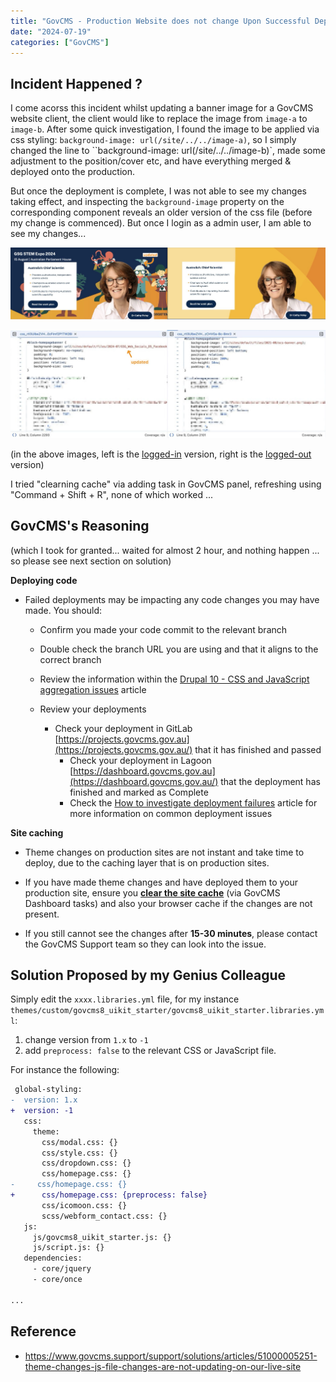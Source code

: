 ```yaml
---
title: "GovCMS - Production Website does not change Upon Successful Deployment"
date: "2024-07-19"
categories: ["GovCMS"]
---
```






## Incident Happened ?

I come acorss this incident whilst updating a banner image for a GovCMS website client, the client would like to replace the image from `image-a` to `image-b`. After some quick investigation, I found the image to be applied via css styling: `background-image: url(/site/../../image-a)`, so I simply changed the line to ``background-image: url(/site/../../image-b)`, made some adjustment to the position/cover etc, and have everything merged & deployed onto the production.

But once the deployment is complete, I was not able to see my changes taking effect, and inspecting the `background-image` property on the corresponding component reveals an older version of the css file (before my change is commenced). But once I login as a admin user, I am able to see my changes...

![2024-07-19T125605](2024-07-19T125605.png)

![2024-07-19T125541](2024-07-19T125541.png)

(in the above images, left is the <u>logged-in</u> version, right is the <u>logged-out</u> version)

I tried "clearning cache" via adding task in GovCMS panel, refreshing using "Command + Shift + R", none of which worked ...



## GovCMS's Reasoning

(which I took for granted... waited for almost 2 hour, and nothing happen ... so please see next section on solution)

**Deploying code**

-   Failed deployments may be impacting any code changes you may have made. You should:

    -   Confirm you made your code commit to the relevant branch

    -   Double check the branch URL you are using and that it aligns to the correct branch

    -   Review the information within the [Drupal 10 - CSS and JavaScript aggregation issues](https://www.govcms.support/support/solutions/articles/51000363726-drupal-10-css-and-javascript-aggregation-issues) article

    -   Review your deployments
        -   Check your deployment in GitLab [https://projects.govcms.gov.au](https://projects.govcms.gov.au/) that it has finished and passed
            -   Check your deployment in Lagoon [https://dashboard.govcms.gov.au](https://dashboard.govcms.gov.au/) that the deployment has finished and marked as Complete
            -   Check the [How to investigate deployment failures](https://www.govcms.support/support/solutions/articles/51000300881-how-to-investigate-deployment-failures) article for more information on common deployment issues

**Site caching**

-   Theme changes on production sites are not instant and take time to deploy, due to the caching layer that is on production sites.

-   If you have made theme changes and have deployed them to your production site, ensure you [**clear the site cache**](https://www.govcms.support/a/solutions/articles/51000004985) (via GovCMS Dashboard tasks) and also your browser cache if the changes are not present.

-   If you still cannot see the changes after **15-30 minutes**, please contact the GovCMS Support team so they can look into the issue.



## Solution Proposed by my Genius Colleague

Simply edit the `xxxx.libraries.yml` file, for my instance `themes/custom/govcms8_uikit_starter/govcms8_uikit_starter.libraries.yml`: 

1.   change version from `1.x` to `-1`
2.   add `preprocess: false` to the relevant CSS or JavaScript file. 



For instance the following: 

```diff
 global-styling:
-  version: 1.x
+  version: -1
   css:
     theme:
       css/modal.css: {}
       css/style.css: {}
       css/dropdown.css: {}
       css/homepage.css: {}
-     css/homepage.css: {}
+      css/homepage.css: {preprocess: false}
       css/icomoon.css: {}
       scss/webform_contact.css: {}
   js:
     js/govcms8_uikit_starter.js: {}
     js/script.js: {}
   dependencies:
     - core/jquery
     - core/once
     
...
```






## Reference

- https://www.govcms.support/support/solutions/articles/51000005251-theme-changes-js-file-changes-are-not-updating-on-our-live-site
